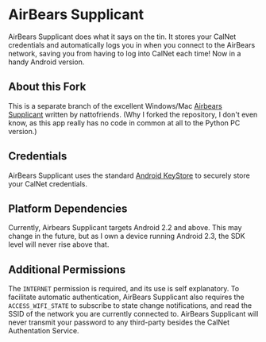# AirBears Supplicant

AirBears Supplicant does what it says on the tin.
It stores your CalNet credentials and automatically logs you in when you 
connect to the AirBears network, saving you from having to log into CalNet
each time! Now in a handy Android version.

About this Fork
--------
This is a separate branch of the excellent Windows/Mac [Airbears Supplicant](https://github.com/nattofriends/airbears-supplicant) written by nattofriends. (Why I forked the repository, I don't even know, as this app really has no code in common at all to the Python PC version.)

Credentials
--------------
AirBears Supplicant uses the standard [Android KeyStore](http://developer.android.com/reference/java/security/KeyStore.html) to securely store your CalNet credentials.

Platform Dependencies
---------------------
Currently, Airbears Supplicant targets Android 2.2 and above. This may change in the future, but as I own a device running Android 2.3, the SDK level will never rise above that.

Additional Permissions
----------------------
The `INTERNET` permission is required, and its use is self explanatory. To facilitate automatic authentication, AirBears Supplicant also requires the `ACCESS_WIFI_STATE` to subscribe to state change notifications, and read the SSID of the network you are currently connected to. AirBears Supplicant will never transmit your password to any third-party besides the CalNet Authentation Service.